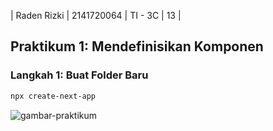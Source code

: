| Raden Rizki | 2141720064 | TI - 3C | 13 |

## Praktikum 1: Mendefinisikan Komponen

### Langkah 1: Buat Folder Baru

```bash
npx create-next-app
```

![gambar-praktikum]()

